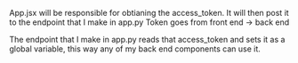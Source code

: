 App.jsx will be responsible for obtianing the access_token. 
It will then post it to the endpoint that I make in app.py
    Token goes from front end -> back end

The endpoint that I make in app.py reads that access_token and sets it as a global variable, this way any of my back end components can use it. 
